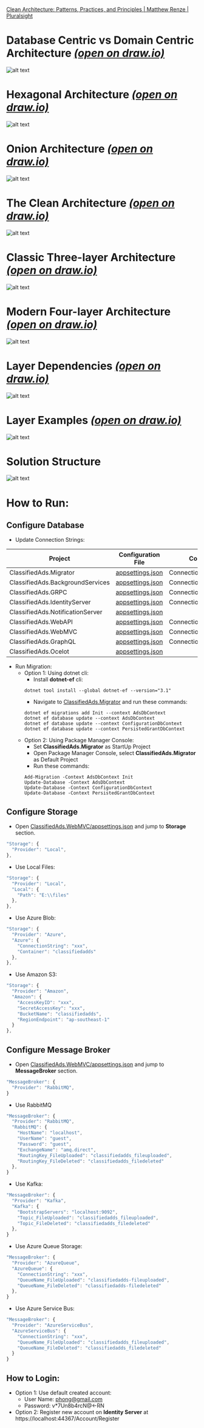 [Clean Architecture: Patterns, Practices, and Principles | Matthew Renze | Pluralsight](https://app.pluralsight.com/library/courses/clean-architecture-patterns-practices-principles/table-of-contents)

# Database Centric vs Domain Centric Architecture [*(open on draw.io)*](https://www.draw.io/#Uhttps%3A%2F%2Fraw.githubusercontent.com%2Fphongnguyend%2FPractical.CleanArchitecture%2Fmaster%2Fdocs%2Fimgs%2Fdatabase-centrics-vs-domain-centric-architecture.drawio)
![alt text](/docs/imgs/database-centrics-vs-domain-centric-architecture.png)

# Hexagonal Architecture [*(open on draw.io)*](https://www.draw.io/#Uhttps%3A%2F%2Fraw.githubusercontent.com%2Fphongnguyend%2FPractical.CleanArchitecture%2Fmaster%2Fdocs%2Fimgs%2Fhexagonal-architecture.drawio)
![alt text](/docs/imgs/hexagonal-architecture.png)

# Onion Architecture [*(open on draw.io)*](https://www.draw.io/#Uhttps%3A%2F%2Fraw.githubusercontent.com%2Fphongnguyend%2FPractical.CleanArchitecture%2Fmaster%2Fdocs%2Fimgs%2Fonion-architecture.drawio)
![alt text](/docs/imgs/onion-architecture.png)

# The Clean Architecture [*(open on draw.io)*](https://www.draw.io/#Uhttps%3A%2F%2Fraw.githubusercontent.com%2Fphongnguyend%2FPractical.CleanArchitecture%2Fmaster%2Fdocs%2Fimgs%2Fthe-clean-architecture.drawio)
![alt text](/docs/imgs/the-clean-architecture.png)


# Classic Three-layer Architecture [*(open on draw.io)*](https://www.draw.io/#Uhttps%3A%2F%2Fraw.githubusercontent.com%2Fphongnguyend%2FPractical.CleanArchitecture%2Fmaster%2Fdocs%2Fimgs%2Fclassic-three-layer-architecture.drawio)
![alt text](/docs/imgs/classic-three-layer-architecture.png)


# Modern Four-layer Architecture [*(open on draw.io)*](https://www.draw.io/#Uhttps%3A%2F%2Fraw.githubusercontent.com%2Fphongnguyend%2FPractical.CleanArchitecture%2Fmaster%2Fdocs%2Fimgs%2Fmodern-four-layer-architecture.drawio)
![alt text](/docs/imgs/modern-four-layer-architecture.png)


# Layer Dependencies [*(open on draw.io)*](https://www.draw.io/#Uhttps%3A%2F%2Fraw.githubusercontent.com%2Fphongnguyend%2FPractical.CleanArchitecture%2Fmaster%2Fdocs%2Fimgs%2Flayer-dependencies.drawio)
![alt text](/docs/imgs/layer-dependencies.png)

# Layer Examples [*(open on draw.io)*](https://www.draw.io/#Uhttps%3A%2F%2Fraw.githubusercontent.com%2Fphongnguyend%2FPractical.CleanArchitecture%2Fmaster%2Fdocs%2Fimgs%2Flayer-examples.drawio)
![alt text](/docs/imgs/layer-examples.png)

# Solution Structure
![alt text](/docs/imgs/code-solution-structure.png)

# How to Run:

## Configure Database

- Update Connection Strings:

| Project  | Configuration File | Configuration Key |
| -------- | ------------------ | ----------------- |
| ClassifiedAds.Migrator | [appsettings.json](/src/ClassifiedAds.Projects/ClassifiedAds.Migrator/appsettings.json) | ConnectionStrings:ClassifiedAds |
| ClassifiedAds.BackgroundServices | [appsettings.json](/src/ClassifiedAds.Projects/ClassifiedAds.BackgroundServices/appsettings.json) | ConnectionStrings:ClassifiedAds |
| ClassifiedAds.GRPC | [appsettings.json](/src/ClassifiedAds.Projects/ClassifiedAds.GRPC/appsettings.json) | ConnectionStrings:ClassifiedAds |
| ClassifiedAds.IdentityServer | [appsettings.json](/src/ClassifiedAds.Projects/ClassifiedAds.IdentityServer/appsettings.json) | ConnectionStrings:ClassifiedAds |
| ClassifiedAds.NotificationServer | [appsettings.json](/src/ClassifiedAds.Projects/ClassifiedAds.NotificationServer/appsettings.json) | |
| ClassifiedAds.WebAPI | [appsettings.json](/src/ClassifiedAds.Projects/ClassifiedAds.WebAPI/appsettings.json) | ConnectionStrings:ClassifiedAds |
| ClassifiedAds.WebMVC | [appsettings.json](/src/ClassifiedAds.Projects/ClassifiedAds.WebMVC/appsettings.json) | ConnectionStrings:ClassifiedAds |
| ClassifiedAds.GraphQL | [appsettings.json](/src/ClassifiedAds.Projects/ClassifiedAds.GraphQL/appsettings.json) | ConnectionStrings:ClassifiedAds |
| ClassifiedAds.Ocelot | [appsettings.json](/src/ClassifiedAds.Projects/ClassifiedAds.Ocelot/appsettings.json) |  |


- Run Migration:
  + Option 1: Using dotnet cli:
    + Install **dotnet-ef** cli:
    ```
    dotnet tool install --global dotnet-ef --version="3.1"
    ```
    + Navigate to [ClassifiedAds.Migrator](/src/ClassifiedAds.Projects/ClassifiedAds.Migrator/) and run these commands:
    ```
    dotnet ef migrations add Init --context AdsDbContext
    dotnet ef database update --context AdsDbContext
    dotnet ef database update --context ConfigurationDbContext
    dotnet ef database update --context PersistedGrantDbContext
    ```
  + Option 2: Using Package Manager Console:
    + Set **ClassifiedAds.Migrator** as StartUp Project
    + Open Package Manager Console, select **ClassifiedAds.Migrator** as Default Project
    + Run these commands:
    ```
    Add-Migration -Context AdsDbContext Init
    Update-Database -Context AdsDbContext
    Update-Database -Context ConfigurationDbContext
    Update-Database -Context PersistedGrantDbContext
    ```

## Configure Storage

- Open [ClassifiedAds.WebMVC/appsettings.json](/src/ClassifiedAds.Projects/ClassifiedAds.WebMVC/appsettings.json) and jump to **Storage** section.
```js
"Storage": {
  "Provider": "Local",
},
```

- Use Local Files:
```js
"Storage": {
  "Provider": "Local",
  "Local": {
    "Path": "E:\\files"
  },
},
```

- Use Azure Blob:
```js
"Storage": {
  "Provider": "Azure",
  "Azure": {
    "ConnectionString": "xxx",
    "Container": "classifiedadds"
  },
},
```

- Use Amazon S3:
```js
"Storage": {
  "Provider": "Amazon",
  "Amazon": {
    "AccessKeyID": "xxx",
    "SecretAccessKey": "xxx",
    "BucketName": "classifiedadds",
    "RegionEndpoint": "ap-southeast-1"
  }
},
```

## Configure Message Broker

- Open [ClassifiedAds.WebMVC/appsettings.json](/src/ClassifiedAds.Projects/ClassifiedAds.WebMVC/appsettings.json) and jump to **MessageBroker** section.
```js
"MessageBroker": {
  "Provider": "RabbitMQ",
}
```

- Use RabbitMQ
```js
"MessageBroker": {
  "Provider": "RabbitMQ",
  "RabbitMQ": {
    "HostName": "localhost",
    "UserName": "guest",
    "Password": "guest",
    "ExchangeName": "amq.direct",
    "RoutingKey_FileUploaded": "classifiedadds_fileuploaded",
    "RoutingKey_FileDeleted": "classifiedadds_filedeleted"
  },
}
```

- Use Kafka:
```js
"MessageBroker": {
  "Provider": "Kafka",
  "Kafka": {
    "BootstrapServers": "localhost:9092",
    "Topic_FileUploaded": "classifiedadds_fileuploaded",
    "Topic_FileDeleted": "classifiedadds_filedeleted"
  },
}
```

- Use Azure Queue Storage:
```js
"MessageBroker": {
  "Provider": "AzureQueue",
  "AzureQueue": {
    "ConnectionString": "xxx",
    "QueueName_FileUploaded": "classifiedadds-fileuploaded",
    "QueueName_FileDeleted": "classifiedadds-filedeleted"
  },
}
```

- Use Azure Service Bus:
```js
"MessageBroker": {
  "Provider": "AzureServiceBus",
  "AzureServiceBus": {
    "ConnectionString": "xxx",
    "QueueName_FileUploaded": "classifiedadds_fileuploaded",
    "QueueName_FileDeleted": "classifiedadds_filedeleted"
  }
}
```

## How to Login:
- Option 1: Use default created account:
  + User Name: phong@gmail.com
  + Password: v*7Un8b4rcN@<-RN
- Option 2: Register new account on **Identity Server** at https://localhost:44367/Account/Register
